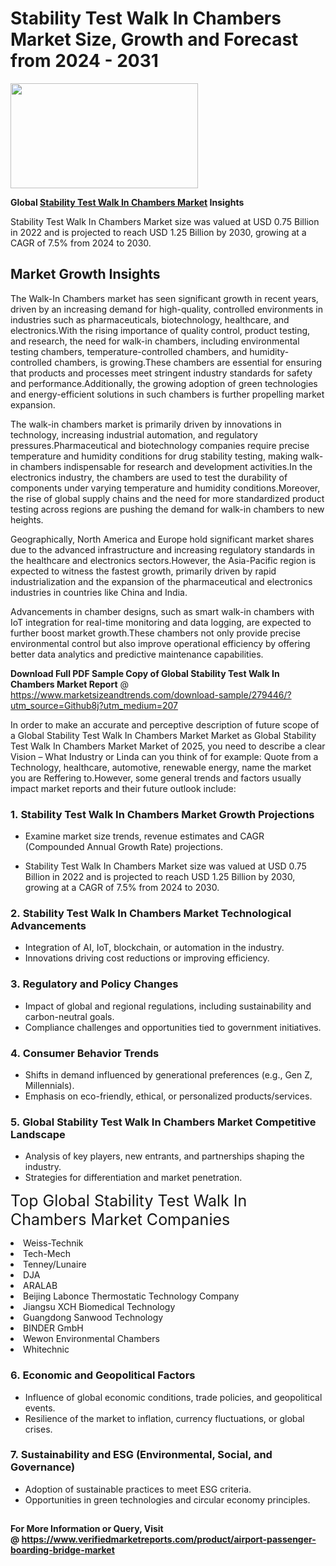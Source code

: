 <H1>Stability Test Walk In Chambers Market Size, Growth and Forecast from 2024 - 2031</H1><img class="aligncenter size-medium wp-image-584254" src="https://thirdeyenews.in/wp-content/uploads/2024/09/Global-Market-Research-300x168.jpeg" alt="" width="300" height="168" /><p><strong>Global&nbsp;<a href="https://www.marketsizeandtrends.com/download-sample/279446/?utm_source=Github8j?utm_medium=207">Stability Test Walk In Chambers Market</a> Insights</strong></p><p>Stability Test Walk In Chambers Market size was valued at USD 0.75 Billion in 2022 and is projected to reach USD 1.25 Billion by 2030, growing at a CAGR of 7.5% from 2024 to 2030.</p><p><h2>Market Growth Insights</h2> <p>The Walk-In Chambers market has seen significant growth in recent years, driven by an increasing demand for high-quality, controlled environments in industries such as pharmaceuticals, biotechnology, healthcare, and electronics.With the rising importance of quality control, product testing, and research, the need for walk-in chambers, including environmental testing chambers, temperature-controlled chambers, and humidity-controlled chambers, is growing.These chambers are essential for ensuring that products and processes meet stringent industry standards for safety and performance.Additionally, the growing adoption of green technologies and energy-efficient solutions in such chambers is further propelling market expansion.</p> <p></p> <p>The walk-in chambers market is primarily driven by innovations in technology, increasing industrial automation, and regulatory pressures.Pharmaceutical and biotechnology companies require precise temperature and humidity conditions for drug stability testing, making walk-in chambers indispensable for research and development activities.In the electronics industry, the chambers are used to test the durability of components under varying temperature and humidity conditions.Moreover, the rise of global supply chains and the need for more standardized product testing across regions are pushing the demand for walk-in chambers to new heights.</p> <p>Geographically, North America and Europe hold significant market shares due to the advanced infrastructure and increasing regulatory standards in the healthcare and electronics sectors.However, the Asia-Pacific region is expected to witness the fastest growth, primarily driven by rapid industrialization and the expansion of the pharmaceutical and electronics industries in countries like China and India.</p> <p>Advancements in chamber designs, such as smart walk-in chambers with IoT integration for real-time monitoring and data logging, are expected to further boost market growth.These chambers not only provide precise environmental control but also improve operational efficiency by offering better data analytics and predictive maintenance capabilities.</p> <p></p><p><span class=""><strong>Download Full PDF Sample Copy of Global Stability Test Walk In Chambers Market Report</strong> @ <a href="https://www.marketsizeandtrends.com/download-sample/279446/?utm_source=Github8j?utm_medium=207" target="_blank">https://www.marketsizeandtrends.com/download-sample/279446/?utm_source=Github8j?utm_medium=207</a></span></p><p>In order to make an accurate and perceptive description of future scope of a Global&nbsp;Stability Test Walk In Chambers Market Market as Global&nbsp;Stability Test Walk In Chambers Market Market of 2025, you need to describe a clear Vision &ndash; What Industry or Linda can you think of for example: Quote from a Technology, healthcare, automotive, renewable energy, name the market you are Reffering to.However, some general trends and factors usually impact market reports and their future outlook include:</p><h3>1.&nbsp;<strong>Stability Test Walk In Chambers Market Growth Projections</strong></h3><ul><li>Examine market size trends, revenue estimates and CAGR (Compounded Annual Growth Rate) projections.</li><li><p>Stability Test Walk In Chambers Market size was valued at USD 0.75 Billion in 2022 and is projected to reach USD 1.25 Billion by 2030, growing at a CAGR of 7.5% from 2024 to 2030.</p></li></ul><h3>2.&nbsp;<strong>Stability Test Walk In Chambers Market Technological Advancements</strong></h3><ul><li>Integration of AI, IoT, blockchain, or automation in the industry.</li><li>Innovations driving cost reductions or improving efficiency.</li></ul><h3>3.&nbsp;<strong>Regulatory and Policy Changes</strong></h3><ul><li>Impact of global and regional regulations, including sustainability and carbon-neutral goals.</li><li>Compliance challenges and opportunities tied to government initiatives.</li></ul><h3>4.&nbsp;<strong>Consumer Behavior Trends</strong></h3><ul><li>Shifts in demand influenced by generational preferences (e.g., Gen Z, Millennials).</li><li>Emphasis on eco-friendly, ethical, or personalized products/services.</li></ul><h3>5.&nbsp;<strong>Global Stability Test Walk In Chambers Market Competitive Landscape</strong></h3><ul><li>Analysis of key players, new entrants, and partnerships shaping the industry.</li><li>Strategies for differentiation and market penetration.</li></ul><p data-pm-slice="1 1 []"><span style="color: inherit; font-family: inherit; font-size: 25px;">Top Global Stability Test Walk In Chambers Market Companies</span></p><div class="" data-test-id=""><p><li>Weiss-Technik</li><li> Tech-Mech</li><li> Tenney/Lunaire</li><li> DJA</li><li> ARALAB</li><li> Beijing Labonce Thermostatic Technology Company</li><li> Jiangsu XCH Biomedical Technology</li><li> Guangdong Sanwood Technology</li><li> BINDER GmbH</li><li> Wewon Environmental Chambers</li><li> Whitechnic</li></p></div><h3>6.&nbsp;<strong>Economic and Geopolitical Factors</strong></h3><ul><li>Influence of global economic conditions, trade policies, and geopolitical events.</li><li>Resilience of the market to inflation, currency fluctuations, or global crises.</li></ul><h3>7.&nbsp;<strong>Sustainability and ESG (Environmental, Social, and Governance)</strong></h3><ul><li>Adoption of sustainable practices to meet ESG criteria.</li><li>Opportunities in green technologies and circular economy principles.</li></ul><h2><strong style="font-size: 14px;">For More Information or Query, Visit @&nbsp;</strong><a style="background-color: #ffffff; font-size: 14px;" href="https://www.marketsizeandtrends.com/report/stability-test-walk-in-chambers-market/" target="_blank">https://www.verifiedmarketreports.com/product/airport-passenger-boarding-bridge-market</a></h2>
